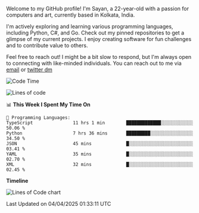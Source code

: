 Welcome to my GitHub profile! I'm Sayan, a 22-year-old with a passion for computers and art, currently based in Kolkata, India.

I'm actively exploring and learning various programming languages, including Python, C#, and Go. Check out my pinned repositories to get a glimpse of my current projects. I enjoy creating software for fun challenges and to contribute value to others.

Feel free to reach out! I might be a bit slow to respond, but I'm always open to connecting with like-minded individuals. You can reach out to me via [email](mailto:me@sayanbiswas.in) or [twitter dm](https://twitter.com/TheDankDel)

<!--START_SECTION:waka-->
![Code Time](http://img.shields.io/badge/Code%20Time-2%2C167%20hrs%2053%20mins-blue)

![Lines of code](https://img.shields.io/badge/From%20Hello%20World%20I%27ve%20Written-7.8%20million%20lines%20of%20code-blue)

📊 **This Week I Spent My Time On** 

```text
💬 Programming Languages: 
TypeScript               11 hrs 1 min        █████████████░░░░░░░░░░░░   50.06 % 
Python                   7 hrs 36 mins       █████████░░░░░░░░░░░░░░░░   34.50 % 
JSON                     45 mins             █░░░░░░░░░░░░░░░░░░░░░░░░   03.41 % 
YAML                     35 mins             █░░░░░░░░░░░░░░░░░░░░░░░░   02.70 % 
XML                      32 mins             █░░░░░░░░░░░░░░░░░░░░░░░░   02.45 % 
```

**Timeline**

![Lines of Code chart](https://raw.githubusercontent.com/Dank-del/Dank-del/main/assets/bar_graph.png)


 Last Updated on 04/04/2025 01:33:11 UTC
<!--END_SECTION:waka-->
